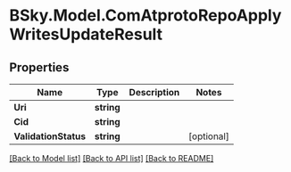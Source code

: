 # BSky.Model.ComAtprotoRepoApplyWritesUpdateResult

## Properties

Name | Type | Description | Notes
------------ | ------------- | ------------- | -------------
**Uri** | **string** |  | 
**Cid** | **string** |  | 
**ValidationStatus** | **string** |  | [optional] 

[[Back to Model list]](../README.md#documentation-for-models) [[Back to API list]](../README.md#documentation-for-api-endpoints) [[Back to README]](../README.md)

